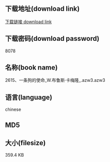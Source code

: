 ## 下载地址(download link)
[下载链接 download link](https://voluble-croquembouche-d321dc.netlify.app/?s=2615%E3%80%81%E4%B8%80%E6%9D%A1%E7%8B%97%E7%9A%84%E4%BD%BF%E5%91%BD_W.%E5%B8%83%E9%B2%81%E6%96%AF%C2%B7%E5%8D%A1%E6%A2%85%E9%9A%86_.azw3)

## 下载密码(download password)
8078

## 名称(book name)
2615、一条狗的使命_W.布鲁斯·卡梅隆_.azw3.azw3

## 语言(language)
chinese

## MD5


## 大小(filesize)
359.4 KB
